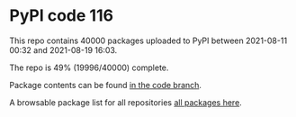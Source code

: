# PyPI code 116

This repo contains 40000 packages uploaded to PyPI between 
2021-08-11 00:32 and 2021-08-19 16:03.

The repo is 49% (19996/40000) complete.

Package contents can be found [in the code branch](https://github.com/pypi-data/pypi-mirror-116/tree/code/packages).

A browsable package list for all repositories [all packages here](https://pypi-data.github.io/website/repositories/pypi-mirror-116).


